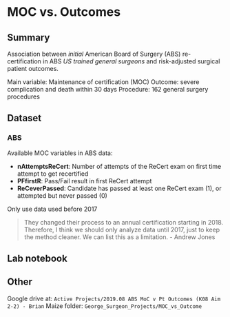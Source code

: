 # MOC vs. Outcomes

## Summary

Association between *initial* American Board of Surgery (ABS) re-certification in ABS *US trained* *general surgeons* and risk-adjusted surgical patient outcomes. 

Main variable: Maintenance of certification (MOC)
Outcome: severe complication and death within 30 days
Procedure: 162 general surgery procedures

## Dataset

### ABS
Available MOC variables in ABS data:

- **nAttemptsReCert**:	Number of attempts of the ReCert exam on first time attempt to get recertified
- **PFfirstR**:	Pass/Fail result in first ReCert attempt
- **ReCeverPassed**:	Candidate has passed at least one ReCert exam (1), or attempted but never passed (0)

Only use data used before 2017
> They changed their process to an annual certification starting in 2018. Therefore, I think we should only analyze data until 2017, just to keep the method cleaner. We can list this as a limitation. - Andrew Jones


## Lab notebook


## Other

Google drive at: `Active Projects/2019.08 ABS MoC v Pt Outcomes (K08 Aim 2-2) - Brian`
Maize folder: `George_Surgeon_Projects/MOC_vs_Outcome`
